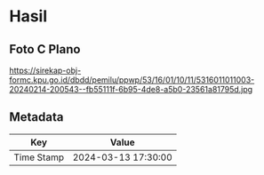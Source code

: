 # Hasil

## Foto C Plano

https://sirekap-obj-formc.kpu.go.id/dbdd/pemilu/ppwp/53/16/01/10/11/5316011011003-20240214-200543--fb55111f-6b95-4de8-a5b0-23561a81795d.jpg


## Metadata

| Key        | Value               |
| ---------- | ------------------- |
| Time Stamp | 2024-03-13 17:30:00 |



